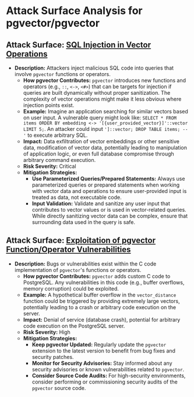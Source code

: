 # Attack Surface Analysis for pgvector/pgvector

## Attack Surface: [SQL Injection in Vector Operations](./attack_surfaces/sql_injection_in_vector_operations.md)

*   **Description:** Attackers inject malicious SQL code into queries that involve `pgvector` functions or operators.
    *   **How pgvector Contributes:**  `pgvector` introduces new functions and operators (e.g., `::`, `<->`, `<#>`) that can be targets for injection if queries are built dynamically without proper sanitization. The complexity of vector operations might make it less obvious where injection points exist.
    *   **Example:**  Imagine an application searching for similar vectors based on user input. A vulnerable query might look like: `SELECT * FROM items ORDER BY embedding <-> '[{user_provided_vector}]'::vector LIMIT 5;`. An attacker could input `']::vector; DROP TABLE items; --'` to execute arbitrary SQL.
    *   **Impact:** Data exfiltration of vector embeddings or other sensitive data, modification of vector data, potentially leading to manipulation of application logic, or even full database compromise through arbitrary command execution.
    *   **Risk Severity:** Critical
    *   **Mitigation Strategies:**
        *   **Use Parameterized Queries/Prepared Statements:**  Always use parameterized queries or prepared statements when working with vector data and operations to ensure user-provided input is treated as data, not executable code.
        *   **Input Validation:**  Validate and sanitize any user input that contributes to vector values or is used in vector-related queries. While directly sanitizing vector data can be complex, ensure that surrounding data used in the query is safe.

## Attack Surface: [Exploitation of pgvector Function/Operator Vulnerabilities](./attack_surfaces/exploitation_of_pgvector_functionoperator_vulnerabilities.md)

*   **Description:**  Bugs or vulnerabilities exist within the C code implementation of `pgvector`'s functions or operators.
    *   **How pgvector Contributes:**  `pgvector` adds custom C code to PostgreSQL. Any vulnerabilities in this code (e.g., buffer overflows, memory corruption) could be exploited.
    *   **Example:**  A hypothetical buffer overflow in the `vector_distance` function could be triggered by providing extremely large vectors, potentially leading to a crash or arbitrary code execution on the server.
    *   **Impact:** Denial of service (database crash), potential for arbitrary code execution on the PostgreSQL server.
    *   **Risk Severity:** High
    *   **Mitigation Strategies:**
        *   **Keep pgvector Updated:** Regularly update the `pgvector` extension to the latest version to benefit from bug fixes and security patches.
        *   **Monitor for Security Advisories:** Stay informed about any security advisories or known vulnerabilities related to `pgvector`.
        *   **Consider Source Code Audits:** For high-security environments, consider performing or commissioning security audits of the `pgvector` source code.

